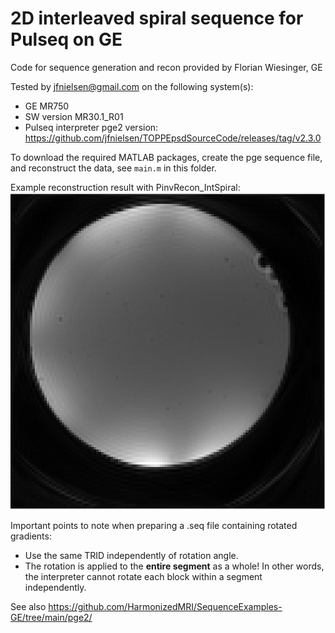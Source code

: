 # 2D interleaved spiral sequence for Pulseq on GE 

Code for sequence generation and recon provided by Florian Wiesinger, GE

Tested by jfnielsen@gmail.com on the following system(s):
* GE MR750
* SW version MR30.1\_R01
* Pulseq interpreter pge2 version: https://github.com/jfnielsen/TOPPEpsdSourceCode/releases/tag/v2.3.0

To download the required MATLAB packages,
create the pge sequence file, and reconstruct the data, see `main.m` in this folder.

Example reconstruction result with PinvRecon\_IntSpiral:  
![Example image](1.png)

Important points to note when preparing a .seq file containing rotated gradients:
* Use the same TRID independently of rotation angle.
* The rotation is applied to the **entire segment** as a whole!
  In other words, the interpreter cannot rotate each block 
  within a segment independently.

See also https://github.com/HarmonizedMRI/SequenceExamples-GE/tree/main/pge2/


